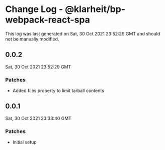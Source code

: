 # Change Log - @klarheit/bp-webpack-react-spa

This log was last generated on Sat, 30 Oct 2021 23:52:29 GMT and should not be manually modified.

## 0.0.2
Sat, 30 Oct 2021 23:52:29 GMT

### Patches

- Added files property to limit tarball contents

## 0.0.1
Sat, 30 Oct 2021 23:33:40 GMT

### Patches

- Initial setup

